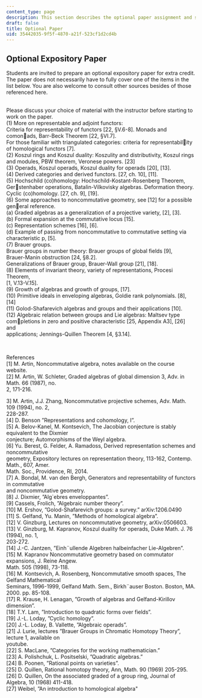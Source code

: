 ```yaml
---
content_type: page
description: This section describes the optional paper assignment and suggested topics.
draft: false
title: Optional Paper
uid: 35442035-9f5f-4870-a21f-523cf1d2cd4b
---
```

## Optional Expository Paper

Students are invited to prepare an optional expository paper for extra credit. The paper does not necessarily have to fully cover one of the items in the list below. You are also welcome to consult other sources besides of those referenced here.   
 

Please discuss your choice of material with the instructor before starting to work on the paper.   
(1) More on representable and adjoint functors:   
Criteria for representability of functors \[22, §V.6-8\]. Monads and comonads, Barr-Beck Theorem \[22, §VI.7\].   
For those familiar with triangulated categories: criteria for representability of homological functors \[7\].   
(2) Koszul rings and Koszul duality: Koszulity and distributivity, Koszul rings   
and modules, PBW theorem, Veronese powers. \[23\]   
(3) Operads, Koszul operads, Koszul duality for operads \[20\], \[13\].   
(4) Derived categories and derived functors. \[27, ch. 10\], \[11\].   
(5) Hochschild (co)homology: Hochschild-Kostant-Rosenberg Theorem, Gerstenhaber operations, Batalin-Vilkovisky algebras. Deformation theory.   
Cyclic (co)homology. \[27, ch. 9\], \[19\].   
(6) Some approaches to noncommutative geometry, see \[12\] for a possible general reference.   
(a) Graded algebras as a generalization of a projective variety, \[2\], \[3\].   
(b) Formal expansion at the commutative locus \[15\].   
(c) Representation schemes \[16\], \[6\].   
(d) Example of passing from noncommutative to commutative setting via   
characteristic p, \[5\].   
(7) Brauer groups.   
Brauer groups in number theory: Brauer groups of global fields \[9\],   
Brauer-Manin obstruction \[24, §8.2\].   
Generalizations of Brauer group, Brauer-Wall group \[21\], \[18\].   
(8) Elements of invariant theory, variety of representations, Procesi Theorem,   
\[1, V.13-V.15\].   
(9) Growth of algebras and growth of groups, \[17\].   
(10) Primitive ideals in enveloping algebras, Goldie rank polynomials. \[8\], \[14\]   
(11) Golod-Shafarevich algebras and groups and their applications \[10\].   
(12) Algebraic relation between groups and Lie algebras: Maltsev type completions in zero and positive characteristic \[25, Appendix A3\], \[26\] and   
applications; Jennings-Quillen Theorem \[4, §3.14\].

 

References   
\[1\] M. Artin, Noncommutative algebra, notes available on the course website.   
\[2\] M. Artin, W. Schleter, Graded algebras of global dimension 3, Adv. in Math. 66 (1987), no.   
2, 171-216.

3\] M. Artin, J.J. Zhang, Noncommutative projective schemes, Adv. Math. 109 (1994), no. 2,   
228-287.   
\[4\] D. Benson ”Representations and cohomology, I”.   
\[5\] A. Belov-Kanel, M. Kontsevich, The Jacobian conjecture is stably equivalent to the Dixmier   
conjecture; Automorphisms of the Weyl algebra.   
\[6\] Yu. Berest, G. Felder, A. Ramadoss, Derived representation schemes and noncommutative   
geometry, Expository lectures on representation theory, 113-162, Contemp. Math., 607, Amer.   
Math. Soc., Providence, RI, 2014.   
\[7\] A. Bondal, M. van den Bergh, Generators and representability of functors in commutative   
and noncommutative geometry.   
\[8\] J. Dixmier, ”Alg\`ebres enveloppantes”.   
\[9\] Cassels, Frolich, ”Algebraic number theory”.   
\[10\] M. Ershov, ”Golod-Shafarevich groups: a survey.” arXiv:1206.0490   
\[11\] S. Gelfand, Yu. Manin, ”Methods of homological algebra”.   
\[12\] V. Ginzburg, Lectures on noncommutative geometry, arXiv:0506603.   
\[13\] V. Ginzburg, M. Kapranov, Koszul duality for operads, Duke Math. J. 76 (1994), no. 1,   
203-272.   
\[14\] J.-C. Jantzen, ”Einh¨ullende Algebren halbeinfacher Lie-Algebren”.   
\[15\] M. Kapranov Noncommutative geometry based on commutator expansions, J. Reine Angew.   
Math. 505 (1998), 73-118.   
\[16\] M. Kontsevich, A. Rosenberg, Noncommutative smooth spaces, The Gelfand Mathematical   
Seminars, 1996-1999, Gelfand Math. Sem., Birkh¨auser Boston. Boston, MA. 2000. pp. 85-108.   
\[17\] R. Krause, H. Lenagan, ”Growth of algebras and Gelfand-Kirillov dimension”.   
\[18\] T.Y. Lam, ”Introduction to quadratic forms over fields”.   
\[19\] J.-L. Loday, ”Cyclic homology”.   
\[20\] J.-L. Loday, B. Vallette, ”Algebraic operads”.   
\[21\] J. Lurie, lectures ”Brauer Groups in Chromatic Homotopy Theory”, lecture 1, available on   
youtube.   
\[22\] S. MacLane, ”Categories for the working mathematician.”   
\[23\] A. Polishchuk, L. Positselski, ”Quadratic algebras.”   
\[24\] B. Poonen, ”Rational points on varieties”.   
\[25\] D. Quillen, Rational homotopy theory, Ann, Math. 90 (1969) 205-295.   
\[26\] D. Quillen, On the associated graded of a group ring, Journal of Algebra, 10 (1968) 411-418.   
\[27\] Weibel, ”An introduction to homological algebra"
